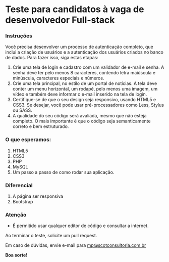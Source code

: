 # Teste para candidatos à vaga de desenvolvedor Full-stack

### Instruções
Você precisa desenvolver um processo de autenticação completo, que inclui a criação de usuários e a autenticação dos usuários criados no banco de dados. Para fazer isso, siga estas etapas:

1. Crie uma tela de login e cadastro com um validador de e-mail e senha. A senha deve ter pelo menos 8 caracteres, contendo letra maiúscula e minúscula, caracteres especiais e números.
2. Crie uma tela principal, no estilo de um portal de notícias. A tela deve conter um menu horizontal, um rodapé, pelo menos uma imagem, um vídeo e também deve informar o e-mail inserido na tela de login.
3. Certifique-se de que o seu design seja responsivo, usando HTML5 e CSS3. Se desejar, você pode usar pré-processadores como Less, Stylus ou SASS.
4. A qualidade do seu código será avaliada, mesmo que não esteja completo. O mais importante é que o código seja semanticamente correto e bem estruturado.

### O que esperamos:
1. HTML5
2. CSS3
3. PHP
4. MySQL
4. Um passo a passo de como rodar sua aplicação.

### Diferencial
1. A página ser responsiva
2. Bootstrap

### Atenção

* É permitido usar qualquer editor de código e consultar a internet.

Ao terminar o teste, solicite um pull request. 

Em caso de dúvidas, envie e-mail para mp@scotconsultoria.com.br

**Boa sorte!**
